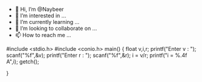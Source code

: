 - 👋 Hi, I’m @Naybeer
- 👀 I’m interested in ...
- 🌱 I’m currently learning ...
- 💞️ I’m looking to collaborate on ...
- 📫 How to reach me ...

<!---
Naybeer/Naybeer is a ✨ special ✨ repository because its `README.md` (this file) appears on your GitHub profile.
You can click the Preview link to take a look at your changes.
--->
#include <stdio.h>
#include <conio.h>
main()
{
	float v,i,r;
	printf("Enter v : ");
	scanf("%f",&v);
	printf("Enter r : ");
	scanf("%f",&r);
	i = v/r;
	printf("i = %.4f A",i);
	getch();
	
}

